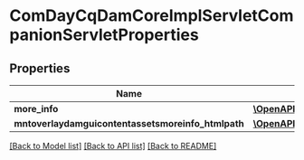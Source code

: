 # ComDayCqDamCoreImplServletCompanionServletProperties

## Properties
Name | Type | Description | Notes
------------ | ------------- | ------------- | -------------
**more_info** | [**\OpenAPI\Client\Model\ConfigNodePropertyString**](ConfigNodePropertyString.md) |  | [optional] 
**mntoverlaydamguicontentassetsmoreinfo_htmlpath** | [**\OpenAPI\Client\Model\ConfigNodePropertyString**](ConfigNodePropertyString.md) |  | [optional] 

[[Back to Model list]](../README.md#documentation-for-models) [[Back to API list]](../README.md#documentation-for-api-endpoints) [[Back to README]](../README.md)


